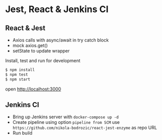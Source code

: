 # Jest, React & Jenkins CI

## React & Jest

  - Axios calls with async/await in try catch block
  - mock axios.get()
  - setState to update wrapper

Install, test and run for development

```sh
$ npm install
$ npm test
$ npm start
```

open <http://localhost:3000>

## Jenkins CI

- Bring up Jenkins server with `docker-compose up -d`
- Create pipeline using option `pipeline from SCM` use `https://github.com/nikola-bodrozic/react-jest-enzyme` as repo URL
- Run build
